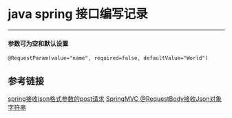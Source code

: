 # java spring 接口编写记录
***
#### 参数可为空和默认设置
```
@RequestParam(value="name", required=false, defaultValue="World")
```

## 参考链接
[spring接收json格式参数的post请求](https://my.oschina.net/u/779531/blog/893549)
[SpringMVC @RequestBody接收Json对象字符串](https://www.cnblogs.com/quanyongan/archive/2013/04/16/3024741.html)